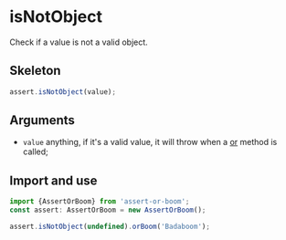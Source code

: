 # isNotObject

Check if a value is not a valid object.

## Skeleton

```ts
assert.isNotObject(value);
```

## Arguments

- `value` anything, if it's a valid value, it will throw when a [or](../or.md) method is called;

## Import and use

```ts
import {AssertOrBoom} from 'assert-or-boom';
const assert: AssertOrBoom = new AssertOrBoom();

assert.isNotObject(undefined).orBoom('Badaboom');
```
